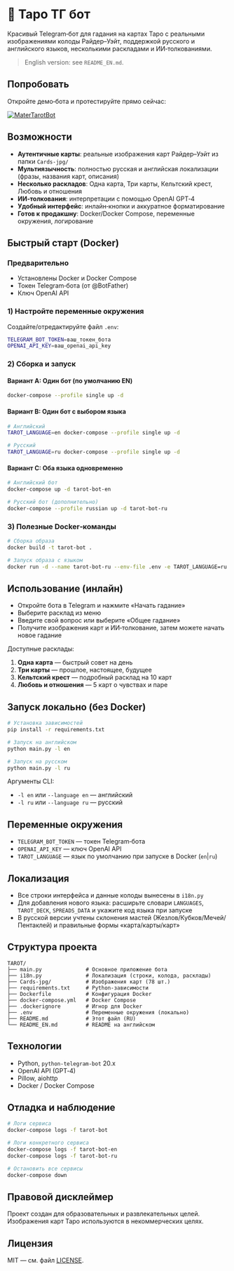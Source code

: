 # 🔮 Таро ТГ бот 

Красивый Telegram‑бот для гадания на картах Таро с реальными изображениями колоды Райдер–Уэйт, поддержкой русского и английского языков, несколькими раскладами и ИИ‑толкованиями. 

> English version: see `README_EN.md`.

## Попробовать

Откройте демо‑бота и протестируйте прямо сейчас:

[![MaterTarotBot](https://img.shields.io/badge/MaterTarotBot-blue?logo=telegram)](https://t.me/MaterTarotBot)

## Возможности

- **Аутентичные карты**: реальные изображения карт Райдер–Уэйт из папки `Cards-jpg/`
- **Мультиязычность**: полностью русская и английская локализации (фразы, названия карт, описания)
- **Несколько раскладов**: Одна карта, Три карты, Кельтский крест, Любовь и отношения
- **ИИ‑толкования**: интерпретации с помощью OpenAI GPT‑4
- **Удобный интерфейс**: инлайн‑кнопки и аккуратное форматирование
- **Готов к продакшну**: Docker/Docker Compose, переменные окружения, логирование

## Быстрый старт (Docker)

### Предварительно
- Установлены Docker и Docker Compose
- Токен Telegram‑бота (от @BotFather)
- Ключ OpenAI API

### 1) Настройте переменные окружения
Создайте/отредактируйте файл `.env`:
```bash
TELEGRAM_BOT_TOKEN=ваш_токен_бота
OPENAI_API_KEY=ваш_openai_api_key
```

### 2) Сборка и запуск

#### Вариант A: Один бот (по умолчанию EN)
```bash
docker-compose --profile single up -d
```

#### Вариант B: Один бот с выбором языка
```bash
# Английский
TAROT_LANGUAGE=en docker-compose --profile single up -d

# Русский
TAROT_LANGUAGE=ru docker-compose --profile single up -d
```

#### Вариант C: Оба языка одновременно
```bash
# Английский бот
docker-compose up -d tarot-bot-en

# Русский бот (дополнительно)
docker-compose --profile russian up -d tarot-bot-ru
```

### 3) Полезные Docker‑команды
```bash
# Сборка образа
docker build -t tarot-bot .

# Запуск образа с языком
docker run -d --name tarot-bot-ru --env-file .env -e TAROT_LANGUAGE=ru tarot-bot
```

## Использование (инлайн)

- Откройте бота в Telegram и нажмите «Начать гадание»
- Выберите расклад из меню
- Введите свой вопрос или выберите «Общее гадание»
- Получите изображения карт и ИИ‑толкование, затем можете начать новое гадание

Доступные расклады:
1. **Одна карта** — быстрый совет на день
2. **Три карты** — прошлое, настоящее, будущее
3. **Кельтский крест** — подробный расклад на 10 карт
4. **Любовь и отношения** — 5 карт о чувствах и паре

## Запуск локально (без Docker)
```bash
# Установка зависимостей
pip install -r requirements.txt

# Запуск на английском
python main.py -l en

# Запуск на русском
python main.py -l ru
```

Аргументы CLI:
- `-l en` или `--language en` — английский
- `-l ru` или `--language ru` — русский

## Переменные окружения
- `TELEGRAM_BOT_TOKEN` — токен Telegram‑бота
- `OPENAI_API_KEY` — ключ OpenAI API
- `TAROT_LANGUAGE` — язык по умолчанию при запуске в Docker (`en`|`ru`)

## Локализация
- Все строки интерфейса и данные колоды вынесены в `i18n.py`
- Для добавления нового языка: расширьте словари `LANGUAGES`, `TAROT_DECK`, `SPREADS_DATA` и укажите код языка при запуске
- В русской версии учтены склонения мастей (Жезлов/Кубков/Мечей/Пентаклей) и правильные формы «карта/карты/карт»

## Структура проекта
```
TAROT/
├── main.py              # Основное приложение бота
├── i18n.py              # Локализация (строки, колода, расклады)
├── Cards-jpg/           # Изображения карт (78 шт.)
├── requirements.txt     # Python-зависимости
├── Dockerfile           # Конфигурация Docker
├── docker-compose.yml   # Docker Compose
├── .dockerignore        # Игнор для Docker
├── .env                 # Переменные окружения (локально)
├── README.md            # Этот файл (RU)
└── README_EN.md         # README на английском
```

## Технологии
- Python, `python-telegram-bot` 20.x
- OpenAI API (GPT‑4)
- Pillow, aiohttp
- Docker / Docker Compose

## Отладка и наблюдение
```bash
# Логи сервиса
docker-compose logs -f tarot-bot

# Логи конкретного сервиса
docker-compose logs -f tarot-bot-en
docker-compose logs -f tarot-bot-ru

# Остановить все сервисы
docker-compose down
```

## Правовой дисклеймер
Проект создан для образовательных и развлекательных целей. Изображения карт Таро используются в некоммерческих целях.

## Лицензия

MIT — см. файл [LICENSE](LICENSE).
